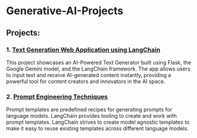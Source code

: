 # Generative-AI-Projects

## Projects:

### 1. [Text Generation Web Application using LangChain](https://github.com/Ravjot03/Text-Generation-Web-App-using-LangChain)
This project showcases an AI-Powered Text Generator built using Flask, the Google Gemini model, and the LangChain framework. The app allows users to input text and receive AI-generated content instantly, providing a powerful tool for content creators and innovators in the AI space.


### 2. [Prompt Engineering Techniques](https://github.com/Ravjot03/Prompt-Engineering-Techniques)
Prompt templates are predefined recipes for generating prompts for language models.
LangChain provides tooling to create and work with prompt templates.
LangChain strives to create model agnostic templates to make it easy to reuse existing templates across different language models.
